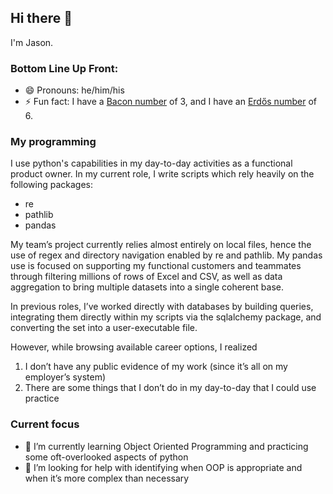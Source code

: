 ## Hi there 👋

I'm Jason.

### Bottom Line Up Front:
- 😄 Pronouns: he/him/his
- ⚡ Fun fact: I have a [Bacon number](https://oracleofbacon.org/movielinks.php) of 3, and I have an [Erdős number](https://en.wikipedia.org/wiki/Erd%C5%91s_number) of 6.


### My programming
I use python's capabilities in my day-to-day activities as a functional product owner.
In my current role, I write scripts which rely heavily on the following packages:
* re
* pathlib
* pandas

My team’s project currently relies almost entirely on local files, hence the use of regex and directory navigation enabled by re and pathlib.
My pandas use is focused on supporting my functional customers and teammates through filtering millions of rows of Excel and CSV, as well as data aggregation to bring multiple datasets into a single coherent base.

In previous roles, I’ve worked directly with databases by building queries, integrating them directly within my scripts via the sqlalchemy package, and converting the set into a user-executable file.

However, while browsing available career options, I realized
1. I don’t have any public evidence of my work (since it’s all on my employer’s system)
2. There are some things that I don’t do in my day-to-day that I could use practice

### Current focus
- 🌱 I’m currently learning Object Oriented Programming and practicing some oft-overlooked aspects of python
- 🤔 I’m looking for help with identifying when OOP is appropriate and when it’s more complex than necessary

<!--
**kjsfld/kjsfld** is a ✨ _special_ ✨ repository because its `README.md` (this file) appears on your GitHub profile.

Here are some ideas to get you started:

- 🔭 I’m currently working on ...
- 🌱 I’m currently learning ...
- 👯 I’m looking to collaborate on ...
- 🤔 I’m looking for help with ...
- 💬 Ask me about ...
- 📫 How to reach me: ...
- 😄 Pronouns: ...
- ⚡ Fun fact: ...
-->
